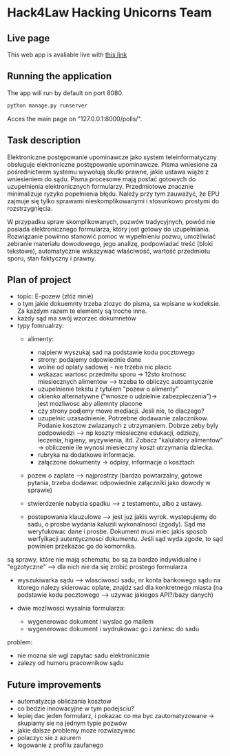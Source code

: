# Hack4Law Hacking Unicorns Team

## Live page
This web app is avaliable live with [this link](https://elawsuit-programming-unicorns.herokuapp.com/polls)

## Running the application
The app will run by default on port 8080.

```python
python manage.py runserver
```

Acces the main page on "127.0.0.1:8000/polls/".

## Task description
Elektroniczne postępowanie upominawcze jako system teleinformatyczny obsługuje elektroniczne postępowanie upominawcze. Pisma wniesione za pośrednictwem systemu wywołują skutki prawne, jakie ustawa wiąże z wniesieniem do sądu. Pisma procesowe mają postać gotowych do uzupełnienia elektronicznych formularzy. Przedmiotowe znacznie minimalizuje ryzyko popełnienia błędu. Należy przy tym zauważyć, że EPU zajmuje się tylko sprawami nieskomplikowanymi i stosunkowo prostymi do rozstrzygnięcia.

W przypadku spraw skomplikowanych, pozwów tradycyjnych, powód nie posiada elektronicznego formularza, który jest gotowy do uzupełniania. Rozwiązanie powinno stanowić pomoc w wypełnieniu pozwu, umożliwiać zebranie materiału dowodowego, jego analizę, podpowiadać treść (bloki tekstowe), automatycznie wskazywać właściwość, wartość przedmiotu sporu, stan faktyczny i prawny.
## Plan of project
 - topic: E-pozew (złóż mnie)
 - o tym jakie dokuemnty trzeba zlozyc do pisma, sa wpisane w kodeksie. Za kazdym razem te elementy są troche inne.
 - każdy sąd ma swój wzorzec dokumnetów
 - typy fomrualrzy:
    - alimenty:
        - najpierw wyszukaj sad na podstawie kodu pocztowego
        - strony: podajemy odpowiednie dane
        - wolne od oplaty sadowej - nie trzeba nic placic
        - wskazac wartosc przedmitu sporu -> 12sto krotnosc miesiecznych alimentow --> trzeba to obliczyc autoamtycznie
        - uzupelnienie tekstu z tytulem "pozew o alimenty"
        - okienko alternatywne ("wnosze o udzielnie zabezpieczenia")-> jest mozliwosc aby aliemnty placone 
        - czy strony podjemy mowe mediacji. Jesli nie, to dlaczego?
        - uzupelnic uzasadnienie. Potrzebne dodawanie zalacznikow. Podanie kosztow zwiazanych z utrzymaniem. Dobrze zeby byly podpowiedzi --> np koszty miesieczne edukacji, odziezy, leczenia, higieny, wyzywienia, itd. Zobacz "kalulatory alimentow" -> obliczenie ile wynosi miesieczny koszt utrzymania dziecka. 
        - rubryka na dodatkowe informacje. 
        - załączone dokumenty -> odpisy, informacje o kosztach

    - pozew o zaplate --> najprostrzy (bardzo powtarzalny, gotowe pytania, trzeba dodawac odpowiednie załączniki jako dowody w sprawie)
    - stwierdzenie nabycia spadku --> z testamentu, albo z ustawy. 
    - postepowania klauzulowe --> jest juz jakis wyrok. wystepujemy do sadu, o prosbe wydania kaluzili wykonalnosci (zgody). Sąd ma weryfukowac dane i prosbe. Dokument musi miec jakis sposob werfyikacji autentycznosci dokumentu. Jeśli sąd wyda zgode, to sąd powinien przekazac go do komornika. 

są sprawy, które nie mają schematu, bo są za bardzo indywidualne i "egzotyczne" --> dla nich nie da się zrobić prostego formularza

 - wyszukiwarka sądu --> wlasciwosci sadu, nr konta bankowego sądu na ktorego nalezy skierowac oplate, znajdz sad dla konkretnego miasta (na podstawie kodu pocztowego --> uzywac jakiegos API?/bazy danych)

 - dwie mozliwosci wysalnia formularza:
   - wygenerowac dokument i wyslac go mailem
   - wygenerowac dokument i wydrukowac go i zaniesc do sadu

problem:
 - nie mozna sie wgl zapytac sadu elektronicznie
 - zalezy od humoru pracownikow sądu



## Future improvements
 - automatyzcja obliczania kosztow
 - co bedzie innowacyjne w tym podejsciu?
 - lepiej dac jeden formularz, i pokazac co ma byc zautomatyzowane -> skupiamy sie na jednym typie pozwów
 - jakie dalsze problemy moze rozwiazywac
 - polaczyc sie z azurem
 - logowanie z profilu zaufanego
